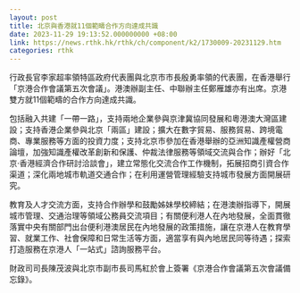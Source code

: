 ```yaml
---
layout: post
title: 北京與香港就11個範疇合作方向達成共識
date: 2023-11-29 19:13:52.000000000 +08:00
link: https://news.rthk.hk/rthk/ch/component/k2/1730009-20231129.htm
categories: rthk
---
```


行政長官李家超率領特區政府代表團與北京市市長殷勇率領的代表團，在香港舉行「京港合作會議第五次會議」。港澳辦副主任、中聯辦主任鄭雁雄亦有出席。京港雙方就11個範疇的合作方向達成共識。

包括融入共建「一帶一路」，支持兩地企業參與京津冀協同發展和粵港澳大灣區建設；支持香港企業參與北京「兩區」建設；擴大在數字貿易、服務貿易、跨境電商、專業服務等方面的投資力度；支持北京市參加在香港舉辦的亞洲知識產權營商論壇，加強知識產權改革創新和保護、仲裁法律服務等領域交流與合作；辦好「北京·香港經濟合作研討洽談會」，建立常態化交流合作工作機制，拓展招商引資合作渠道；深化兩地城市軌道交通合作；在利用運營管理經驗支持城市發展方面開展研究。

教育及人才交流方面，支持合作辦學和鼓勵姊妹學校締結；在港澳辦指導下，開展城市管理、交通治理等領域公務員交流項目；有關便利港人在內地發展，全面貫徹落實中央有關部門出台便利港澳居民在內地發展的政策措施，讓在京港人在教育學習、就業工作、社會保障和日常生活等方面，適當享有與內地居民同等待遇；探索打造服務在京港人「一站式」諮詢服務平台。

財政司司長陳茂波與北京市副市長司馬紅於會上簽署《京港合作會議第五次會議備忘錄》。
